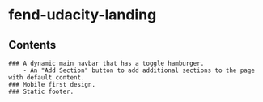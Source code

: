 # fend-udacity-landing
## Contents
    ### A dynamic main navbar that has a toggle hamburger.
        - An "Add Section" button to add additional sections to the page with default content.
    ### Mobile first design.
    ### Static footer.